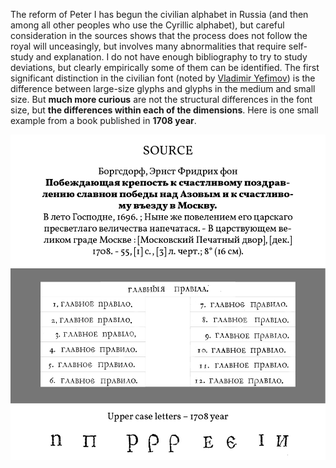 The reform of Peter I has begun the civilian alphabet in Russia (and then among all other peoples who use the Cyrillic alphabet), but careful consideration in the sources shows that the process does not follow the royal will unceasingly, but involves many abnormalities that require self-study and explanation. I do not have enough bibliography to try to study deviations, but clearly empirically some of them can be identified. The first significant distinction in the civilian font (noted by [Vladimir Yefimov](https://typejournal.ru/en/articles/Civil-Type)) is the difference between large-size glyphs and glyphs in the medium and small size. But **much more curious** are not the structural differences in the font size, but **the differences within each of the dimensions**. Here is one small example from a book published in **1708 year**.

<img src="https://github.com/StefanPeev/Grazhdanskiy-Shrift/blob/master/images/GrazhdanskiyShrift_07.jpg" />
